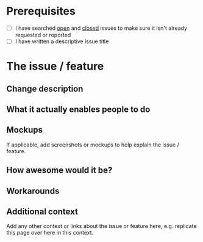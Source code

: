 <!-- Make sure to NOT include any sensitive or personally identifiable information. -->

# Prerequisites
- [ ] I have searched [open](https://github.com/ci-fhir-stu3/Issues/issues) and [closed](https://github.com/ci-fhir-stu3/Issues/issues?utf8=%E2%9C%93&q=is%3Aissue+is%3Aclosed) issues to make sure it isn't already requested or reported
- [ ] I have written a descriptive issue title

# The issue / feature
## Change description
<!-- A description of the issue or feature, e.g. new profile that enforces demographics on patient or ...  -->

## What it actually enables people to do
<!-- A description of what the change / new feature will allow people to do, e.g. behaviour change, software change, validation etc.  -->

## Mockups 
If applicable, add screenshots or mockups to help explain the issue / feature. 

## How awesome would it be?
<!-- A description of the value of this request to help us understand its value in comparison to the other awesome things we are doing.  -->

## Workarounds
<!-- Are there any viable workarounds in case this cannot be addressed quickly?-->

## Additional context
Add any other context or links about the issue or feature here, e.g. replicate this page over here in this context.